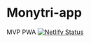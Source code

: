 # Monytri-app
MVP PWA
[![Netlify Status](https://api.netlify.com/api/v1/badges/08a4e3a9-42ce-4a4b-859f-cf756c1f2da3/deploy-status)](https://app.netlify.com/projects/monytri-alpha/deploys)
